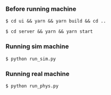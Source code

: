 ### Before running machine

`$ cd ui && yarn && yarn build && cd ..`

`$ cd server && yarn && yarn start`

### Running sim machine

`$ python run_sim.py`

### Running real machine

`$ python run_phys.py`
